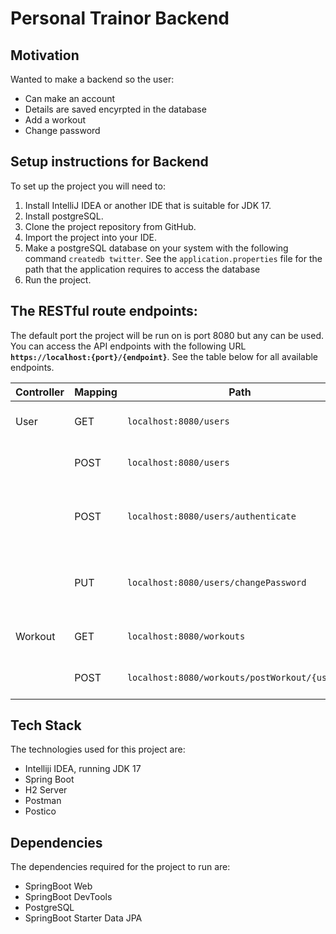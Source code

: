 # Personal Trainor Backend
## Motivation
Wanted to make a backend so the user:
- Can make an account
- Details are saved encyrpted in the database
- Add a workout
- Change password

## Setup instructions for Backend

To set up the project you will need to:
1. Install IntelliJ IDEA or another IDE that is suitable for JDK 17.
2. Install postgreSQL.
3. Clone the project repository from GitHub.
4. Import the project into your IDE.
5. Make a postgreSQL database on your system with the following command `createdb twitter`. See the `application.properties` file for the path that the application requires to access the database 
6. Run the project.
   
## The RESTful route endpoints:

The default port the project will be run on is port 8080 but any can be used. You can access the API endpoints with the following URL **`https://localhost:{port}/{endpoint}`**. See the table below for all available endpoints.

|Controller | Mapping |Path | Description |
|----------|-----------|------|-------------|
| User | GET	| `localhost:8080/users` | Get all users details
| | POST	| `localhost:8080/users` | Create a new account
| | POST	| `localhost:8080/users/authenticate` | Check whether log-in details are correct
| | PUT	| `localhost:8080/users/changePassword` | Change the password for the account in use
| Workout | GET	| `localhost:8080/workouts` | Get all workouts for the user
| | POST	| `localhost:8080/workouts/postWorkout/{userId}` | Add a workout for the user


## Tech Stack

The technologies used for this project are:

- Intelliji IDEA, running JDK 17
- Spring Boot
- H2 Server
- Postman
- Postico

## Dependencies

The dependencies required for the project to run are:
- SpringBoot Web
- SpringBoot DevTools
- PostgreSQL
- SpringBoot Starter Data JPA
